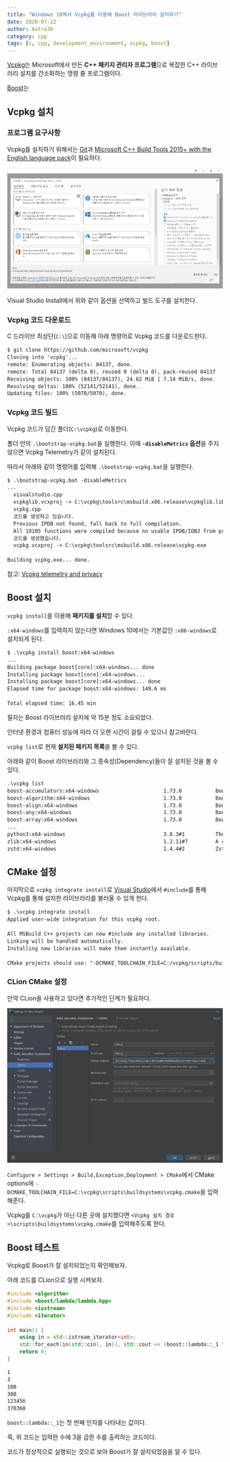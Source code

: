 ```yaml
---
title: "Windows 10에서 Vcpkg를 이용해 Boost 라이브러리 설치하기"
date: 2020-07-22
author: Astro36
category: cpp
tags: [c, cpp, development_environment, vcpkg, boost]
---
```


[Vcpkg](https://github.com/Microsoft/vcpkg)는 Microsoft에서 만든 **C++ 패키지 관리자 프로그램**으로 복잡한 C++ 라이브러리 설치를 간소화하는 명령 줄 프로그램이다.

[Boost]()는 

## Vcpkg 설치

### 프로그램 요구사항

Vcpkg를 설치하기 위해서는 [Git](https://git-scm.com/downloads)과 [Microsoft C++ Build Tools 2015+ with the English language pack](https://visualstudio.microsoft.com/ko/visual-cpp-build-tools/)이 필요하다.

![Microsoft C++ Build Tools Install Screenshot](/assets/posts/2020-07-22-vcpkg-boost/ms_build_tools.png)

Visual Studio Install에서 위와 같이 옵션을 선택하고 빌드 도구를 설치한다.

### Vcpkg 코드 다운로드

C 드라이브 최상단(`C:\`)으로 이동해 아래 명령어로 Vcpkg 코드를 다운로드한다.

```txt
$ git clone https://github.com/microsoft/vcpkg
Cloning into 'vcpkg'...
remote: Enumerating objects: 84137, done.
remote: Total 84137 (delta 0), reused 0 (delta 0), pack-reused 84137
Receiving objects: 100% (84137/84137), 24.62 MiB | 7.14 MiB/s, done.
Resolving deltas: 100% (52141/52141), done.
Updating files: 100% (5070/5070), done.
```

### Vcpkg 코드 빌드

Vcpkg 코드가 담긴 폴더(`C:\vcpkg`)로 이동한다.

폴더 안의 `.\bootstrap-vcpkg.bat`을 실행한다.
이때 **`-disableMetrics` 옵션**을 주지 않으면 Vcpkg Telemetry가 같이 설치된다.

따라서 아래와 같이 명령어를 입력해 `.\bootstrap-vcpkg.bat`을 실행한다.

```txt
$ .\bootstrap-vcpkg.bat -disableMetrics
...
  visualstudio.cpp
  vcpkglib.vcxproj -> C:\vcpkg\toolsrc\msbuild.x86.release\vcpkglib.lib
  vcpkg.cpp
  코드를 생성하고 있습니다.
  Previous IPDB not found, fall back to full compilation.
  All 19105 functions were compiled because no usable IPDB/IOBJ from previous compilation was found.
  코드를 생성했습니다.
  vcpkg.vcxproj -> C:\vcpkg\toolsrc\msbuild.x86.release\vcpkg.exe

Building vcpkg.exe... done.
```

참고: [Vcpkg telemetry and privacy](https://github.com/microsoft/vcpkg/blob/master/docs/about/privacy.md)

## Boost 설치

`vcpkg install`을 이용해 **패키지를 설치**할 수 있다.

`:x64-windows`를 입력하지 않는다면 Windows 10에서는 기본값인 `:x86-windows`로 설치되게 된다.

```txt
$ .\vcpkg install boost:x64-windows
...
Building package boost[core]:x64-windows... done
Installing package boost[core]:x64-windows...
Installing package boost[core]:x64-windows... done
Elapsed time for package boost:x64-windows: 149.6 ms

Total elapsed time: 16.45 min
```

필자는 Boost 라이브러리 설치에 약 15분 정도 소요되었다.

인터넷 환경과 컴퓨터 성능에 따라 더 오랜 시간이 걸릴 수 있으니 참고바란다.

`vcpkg list`로 현재 **설치된 패키지 목록**을 볼 수 있다.

아래와 같이 Boost 라이브러리와 그 종속성(Dependency)들이 잘 설치된 것을 볼 수 있다.

```txt
.\vcpkg list
boost-accumulators:x64-windows                     1.73.0           Boost accumulators module
boost-algorithm:x64-windows                        1.73.0           Boost algorithm module
boost-align:x64-windows                            1.73.0           Boost align module
boost-any:x64-windows                              1.73.0           Boost any module
boost-array:x64-windows                            1.73.0           Boost array module
...
python3:x64-windows                                3.8.3#1          The Python programming language as an embeddable...
zlib:x64-windows                                   1.2.11#7         A compression library
zstd:x64-windows                                   1.4.4#2          Zstandard - Fast real-time compression algorithm
```

## CMake 설정

마지막으로 `vcpkg integrate install`로 [Visual Studio](https://visualstudio.microsoft.com/ko/)에서 `#include`를 통해 Vcpkg를 통해 설치한 라이브러리를 불러올 수 있게 한다.

```txt
$ .\vcpkg integrate install
Applied user-wide integration for this vcpkg root.

All MSBuild C++ projects can now #include any installed libraries.
Linking will be handled automatically.
Installing new libraries will make them instantly available.

CMake projects should use: "-DCMAKE_TOOLCHAIN_FILE=C:/vcpkg/scripts/buildsystems/vcpkg.cmake"
```

### CLion CMake 설정

만약 CLion을 사용하고 있다면 추가적인 단계가 필요하다.

![CLion CMake Config Screenshot](/assets/posts/2020-07-22-vcpkg-boost/clion_cmake.png)

`Configure > Settings > Build,Exception,Deployment > CMake`에서 CMake options에 `-DCMAKE_TOOLCHAIN_FILE=C:\vcpkg\scripts\buildsystems\vcpkg.cmake`을 입력해준다.

Vcpkg를 `C:\vcpkg`가 아닌 다른 곳에 설치했다면 `<Vcpkg 설치 경로>\scripts\buildsystems\vcpkg.cmake`를 입력해주도록 한다.

## Boost 테스트

Vcpkg로 Boost가 잘 설치되었는지 확인해보자.

아래 코드를 CLion으로 실행 시켜보자.

```cpp
#include <algorithm>
#include <boost/lambda/lambda.hpp>
#include <iostream>
#include <iterator>

int main() {
    using in = std::istream_iterator<int>;
    std::for_each(in(std::cin), in(), std::cout << (boost::lambda::_1 * 3) << '\n');
    return 0;
}
```

```txt
1
3
100
300
123456
370368
```

`boost::lambda::_1`는 첫 번째 인자를 나타내는 값이다.

즉, 위 코드는 입력한 수에 3을 곱한 수를 출력하는 코드이다.

코드가 정상적으로 실행되는 것으로 보아 Boost가 잘 설치되었음을 알 수 있다.
